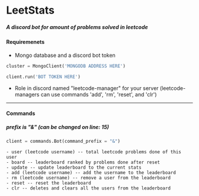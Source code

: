 # LeetStats
##### A discord bot for amount of problems solved in leetcode  
#### Requiremenets
- Mongo database and a discord bot token

```py
cluster = MongoClient('MONGODB ADDRESS HERE')
```
```py
client.run('BOT TOKEN HERE')
```

- Role in discord named "leetcode-manager" for your server (leetcode-managers can use commands 'add', 'rm', 'reset', and 'clr')

---
#### Commands
##### prefix is "&amp;" (can be changed on line: 15)
```py 
client = commands.Bot(command_prefix = "&")
```
```
- user (leetcode username) -- total leetcode problems done of this user
- board -- leaderboard ranked by problems done after reset
- update -- update leaderboard to the current stats
- add (leetcode username) -- add the username to the leaderboard
- rm (leetcode username) -- remove a user from the leaderboard
- reset -- reset the leaderboard
- clr -- deletes and clears all the users from the leaderboard
```
